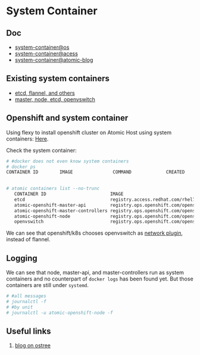# System Container

## Doc

* [system-container@os](https://docs.openshift.com/container-platform/latest/install_config/install/advanced_install.html#advanced-install-configuring-system-containers)
* [system-container@acess](https://access.redhat.com/documentation/en-us/red_hat_enterprise_linux_atomic_host/7/html/managing_containers/running_system_containers)
* [system-container@atomic-blog](http://www.projectatomic.io/blog/2016/09/intro-to-system-containers/)

## Existing system containers

* [etcd, flannel, and others](https://access.redhat.com/documentation/en-us/red_hat_enterprise_linux_atomic_host/7/html/managing_containers/running_system_containers)
* [master, node, etcd, openvswitch](https://github.com/openshift/openshift-ansible/blob/master/inventory/byo/hosts.ose.example#L50)


## Openshift and system container

Using flexy to install openshift cluster on Atomic Host using system containers: [Here](https://github.com/hongkailiu/svt-case-doc/blob/master/learn/flexy.md#atomic-host).

Check the system container:

```sh
# #docker does not even know system containers
# docker ps
CONTAINER ID        IMAGE               COMMAND             CREATED             STATUS              PORTS               NAMES
 

# atomic containers list --no-trunc 
   CONTAINER ID                        IMAGE                                                    COMMAND                                    CREATED          STATE      BACKEND    RUNTIME   
   etcd                                registry.access.redhat.com/rhel7/etcd                    /usr/bin/etcd-env.sh /usr/bin/etcd         2017-09-28 12:35 running    ostree     runc      
   atomic-openshift-master-api         registry.ops.openshift.com/openshift3/ose:v3.7.0         /usr/local/bin/system-container-wrapper.sh 2017-09-28 12:44 running    ostree     runc      
   atomic-openshift-master-controllers registry.ops.openshift.com/openshift3/ose:v3.7.0         /usr/local/bin/system-container-wrapper.sh 2017-09-28 12:44 running    ostree     runc      
   atomic-openshift-node               registry.ops.openshift.com/openshift3/node:v3.7.0        /usr/local/bin/system-container-wrapper.sh 2017-09-28 12:51 running    ostree     runc      
   openvswitch                         registry.ops.openshift.com/openshift3/openvswitch:v3.7.0 /usr/local/bin/system-container-wrapper.sh 2017-09-28 12:51 running    ostree     runc
```

We can see that openshift/k8s chooses openvswitch as [network plugin](https://kubernetes.io/docs/getting-started-guides/scratch/#network), instead of flannel.

## Logging

We can see that node, master-api, and master-controllers run as system containers and no counterpart of <code>docker logs</code> has been found yet. But those containers are still under <code>systemd</code>.

```sh
# #all messages
# journalctl -f
# #by unit
# journalctl -u atomic-openshift-node -f

```

## Useful links

1. [blog on ostree](https://samthursfield.wordpress.com/2014/01/16/the-fundamentals-of-ostree/)
